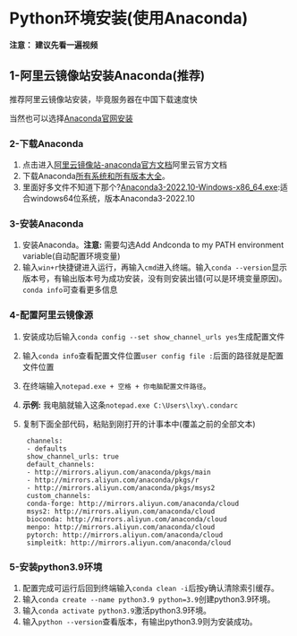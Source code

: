# Python环境安装(使用Anaconda)

**注意：** **建议先看一遍视频**

## 1-阿里云镜像站安装Anaconda(推荐)

推荐阿里云镜像站安装，毕竟服务器在中国下载速度快

当然也可以选择[Anaconda官网安装](https://www.anaconda.com/products/distribution)

### 2-下载Anaconda

1. 点击进入[阿里云镜像站-anaconda官方文档](https://developer.aliyun.com/mirror/anaconda?spm=a2c6h.13651102.0.0.99681b112QShUg)阿里云官方文档
2. 下载Anaconda[所有系统和所有版本大全](http://mirrors.aliyun.com/anaconda/archive/ )。
3. 里面好多文件不知道下那个?[Anaconda3-2022.10-Windows-x86_64.exe](https://mirrors.aliyun.com/anaconda/archive/Anaconda3-2022.10-Windows-x86_64.exe?spm=a2c6h.25603864.0.0.45d532784JcddP):适合windows64位系统，版本Anaconda3-2022.10

### 3-安装Anaconda

1. 安装Anaconda。**注意:** 需要勾选Add Andconda to my PATH environment variable(自动配置环境变量)
2. 输入`win+r`快捷键进入运行，再输入`cmd`进入终端。输入`conda --version`显示版本号，有输出版本号为成功安装，没有则安装出错(可以是环境变量原因)。`conda info`可查看更多信息

### 4-配置阿里云镜像源

1. 安装成功后输入`conda config --set show_channel_urls yes`生成配置文件
2. 输入`conda info`查看配置文件位置`user config file :`后面的路径就是配置文件位置
3. 在终端输入`notepad.exe + 空格 + 你电脑配置文件路径`。  
4. **示例:** 我电脑就输入这条`notepad.exe C:\Users\lxy\.condarc`
5. 复制下面全部代码，粘贴到刚打开的计事本中(覆盖之前的全部文本)

        channels:
        - defaults
        show_channel_urls: true
        default_channels:
        - http://mirrors.aliyun.com/anaconda/pkgs/main
        - http://mirrors.aliyun.com/anaconda/pkgs/r
        - http://mirrors.aliyun.com/anaconda/pkgs/msys2
        custom_channels:
        conda-forge: http://mirrors.aliyun.com/anaconda/cloud
        msys2: http://mirrors.aliyun.com/anaconda/cloud
        bioconda: http://mirrors.aliyun.com/anaconda/cloud
        menpo: http://mirrors.aliyun.com/anaconda/cloud
        pytorch: http://mirrors.aliyun.com/anaconda/cloud
        simpleitk: http://mirrors.aliyun.com/anaconda/cloud

### 5-安装python3.9环境

1. 配置完成可运行后回到终端输入`conda clean -i`后按y确认清除索引缓存。
2. 输入`conda create --name python3.9 python=3.9`创建python3.9环境。
3. 输入`conda activate python3.9`激活python3.9环境。
4. 输入`python --version`查看版本，有输出python3.9则为安装成功。
